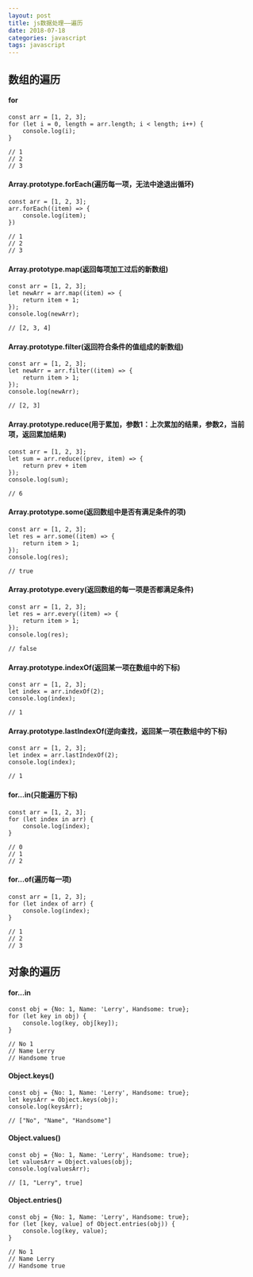 ```yaml
---
layout: post
title: js数据处理——遍历
date: 2018-07-18
categories: javascript
tags: javascript
---
```


## 数组的遍历

#### for
    
```
const arr = [1, 2, 3];
for (let i = 0, length = arr.length; i < length; i++) {
    console.log(i);
}

// 1
// 2
// 3
```

#### Array.prototype.forEach(遍历每一项，无法中途退出循环)

```
const arr = [1, 2, 3];
arr.forEach((item) => {
    console.log(item);
})

// 1
// 2
// 3
```

#### Array.prototype.map(返回每项加工过后的新数组)
    
```
const arr = [1, 2, 3];
let newArr = arr.map((item) => {
    return item + 1;
});
console.log(newArr);

// [2, 3, 4]
```

#### Array.prototype.filter(返回符合条件的值组成的新数组)

```
const arr = [1, 2, 3];
let newArr = arr.filter((item) => {
    return item > 1;
});
console.log(newArr);

// [2, 3]
```

#### Array.prototype.reduce(用于累加，参数1：上次累加的结果，参数2，当前项，返回累加结果)

```
const arr = [1, 2, 3];
let sum = arr.reduce((prev, item) => {
    return prev + item
});
console.log(sum);

// 6
```

#### Array.prototype.some(返回数组中是否有满足条件的项)

```
const arr = [1, 2, 3];
let res = arr.some((item) => {
    return item > 1;
});
console.log(res);

// true
```

#### Array.prototype.every(返回数组的每一项是否都满足条件)

```
const arr = [1, 2, 3];
let res = arr.every((item) => {
    return item > 1;
});
console.log(res);

// false
```

#### Array.prototype.indexOf(返回某一项在数组中的下标)

```
const arr = [1, 2, 3];
let index = arr.indexOf(2);
console.log(index);

// 1
```

#### Array.prototype.lastIndexOf(逆向查找，返回某一项在数组中的下标)

```
const arr = [1, 2, 3];
let index = arr.lastIndexOf(2);
console.log(index);

// 1
```

#### for...in(只能遍历下标)

```
const arr = [1, 2, 3];
for (let index in arr) {
    console.log(index);
}

// 0
// 1
// 2
```

#### for...of(遍历每一项)

```
const arr = [1, 2, 3];
for (let index of arr) {
    console.log(index);
}

// 1
// 2
// 3
```

## 对象的遍历

#### for...in

```
const obj = {No: 1, Name: 'Lerry', Handsome: true};
for (let key in obj) {
    console.log(key, obj[key]);
}

// No 1
// Name Lerry
// Handsome true
```

#### Object.keys()

```
const obj = {No: 1, Name: 'Lerry', Handsome: true};
let keysArr = Object.keys(obj);
console.log(keysArr);

// ["No", "Name", "Handsome"]
```

#### Object.values()

```
const obj = {No: 1, Name: 'Lerry', Handsome: true};
let valuesArr = Object.values(obj);
console.log(valuesArr);

// [1, "Lerry", true]
```

#### Object.entries()

```
const obj = {No: 1, Name: 'Lerry', Handsome: true};
for (let [key, value] of Object.entries(obj)) {
    console.log(key, value);
}

// No 1
// Name Lerry
// Handsome true
```


